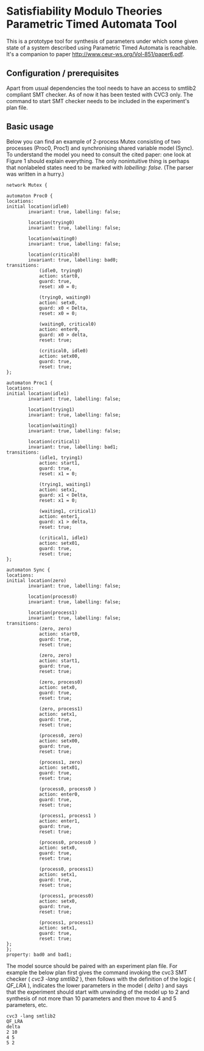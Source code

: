 Satisfiability Modulo Theories Parametric Timed Automata Tool
=============================================================

This is a prototype tool for synthesis of parameters under which some given state of a system
described using Parametric Timed Automata is reachable. It's a companion to paper
http://www.ceur-ws.org/Vol-851/paper6.pdf.

Configuration / prerequisites
---------------------------------------------------------------------------

Apart from usual dependencies the tool needs to have an access to smtlib2
compliant SMT checker. As of now it has been tested with CVC3 only. 
The command to start SMT checker needs to be included in the experiment's 
plan file. 

Basic usage
---------------------------------------------------------------------------

Below you can find an example of 2-process Mutex consisting of two 
processes (Proc0, Proc1) and synchronising shared variable model (Sync).
To understand the model you need to consult the cited paper: one look
at Figure 1 should explain everything. The only nonintuitive thing is
perhaps that nonlabeled states need to be marked with *labelling: false*.
(The parser was written in a hurry.)


```
network Mutex {

automaton Proc0 {
locations:
initial location(idle0)
        invariant: true, labelling: false;

        location(trying0)
        invariant: true, labelling: false;

        location(waiting0)
        invariant: true, labelling: false;

        location(critical0)
        invariant: true, labelling: bad0;
transitions:
            (idle0, trying0)
            action: start0,
            guard: true,
            reset: x0 = 0;

            (trying0, waiting0)
            action: setx0,
            guard: x0 < Delta,
            reset: x0 = 0;

            (waiting0, critical0)
            action: enter0,
            guard: x0 > delta,
            reset: true;

            (critical0, idle0)
            action: setx00,
            guard: true,
            reset: true;
};

automaton Proc1 {
locations:
initial location(idle1)
        invariant: true, labelling: false;

        location(trying1)
        invariant: true, labelling: false;

        location(waiting1)
        invariant: true, labelling: false;

        location(critical1)
        invariant: true, labelling: bad1;
transitions:
            (idle1, trying1)
            action: start1,
            guard: true,
            reset: x1 = 0;

            (trying1, waiting1)
            action: setx1,
            guard: x1 < Delta,
            reset: x1 = 0;

            (waiting1, critical1)
            action: enter1,
            guard: x1 > delta,
            reset: true;

            (critical1, idle1)
            action: setx01,
            guard: true,
            reset: true;
};

automaton Sync {
locations:
initial location(zero)
        invariant: true, labelling: false;

        location(process0)
        invariant: true, labelling: false;

        location(process1)
        invariant: true, labelling: false;
transitions:
            (zero, zero)
            action: start0,
            guard: true,
            reset: true;

            (zero, zero)
            action: start1,
            guard: true,
            reset: true;

            (zero, process0)
            action: setx0,
            guard: true,
            reset: true;

            (zero, process1)
            action: setx1,
            guard: true,
            reset: true;

            (process0, zero)
            action: setx00,
            guard: true,
            reset: true;

            (process1, zero)
            action: setx01,
            guard: true,
            reset: true;

            (process0, process0 )
            action: enter0,
            guard: true,
            reset: true;

            (process1, process1 )
            action: enter1,
            guard: true,
            reset: true;

            (process0, process0 )
            action: setx0,
            guard: true,
            reset: true;

            (process0, process1)
            action: setx1,
            guard: true,
            reset: true;

            (process1, process0)
            action: setx0,
            guard: true,
            reset: true;

            (process1, process1)
            action: setx1,
            guard: true,
            reset: true;
};
};
property: bad0 and bad1;
```

The model source should be paired with an experiment plan file. For example the
below plan first gives the command invoking the cvc3 SMT checker 
( *cvc3 -lang smtlib2* ), then follows with the definition of the logic 
( *QF_LRA* ), indicates the lower parameters in the model ( *delta* )
and says that the experiment should start with unwinding of the model up to 2
and synthesis of not more than 10 parameters and then move to 4 and 5 parameters,
etc.

```
cvc3 -lang smtlib2
QF_LRA
delta
2 10
4 5
5 2
```
